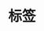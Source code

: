 ---
  title: "标签"
  description: "关于全栈开发、股票交易、投资理财、自我提升等相关的标签"
  keywords: "全栈开发、股票、ETF、投资、理财、财务、记账、工具、笔记、网赚、SEO、写作"
---